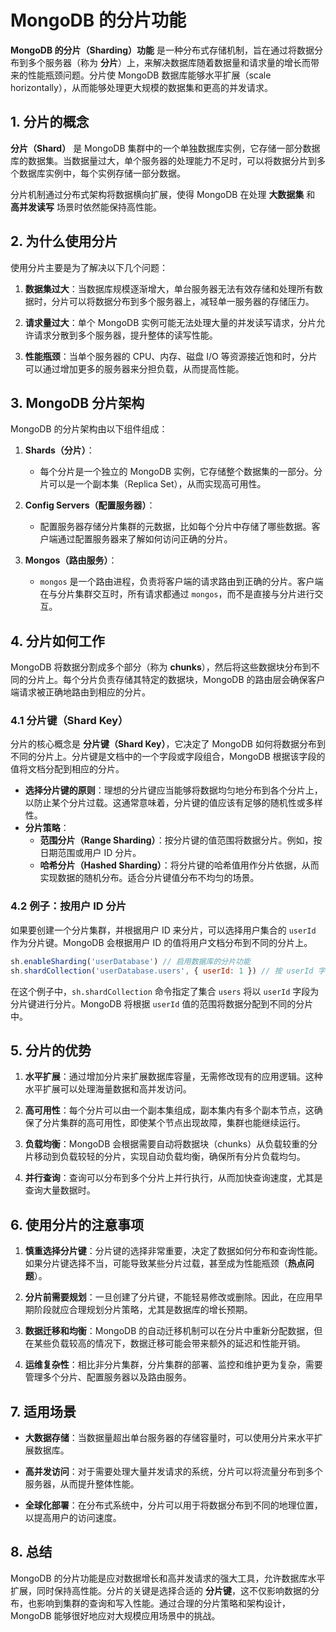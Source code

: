# MongoDB 的分片功能

**MongoDB 的分片（Sharding）功能** 是一种分布式存储机制，旨在通过将数据分布到多个服务器（称为 **分片**）上，来解决数据库随着数据量和请求量的增长而带来的性能瓶颈问题。分片使 MongoDB 数据库能够水平扩展（scale horizontally），从而能够处理更大规模的数据集和更高的并发请求。

## 1. 分片的概念

**分片（Shard）** 是 MongoDB 集群中的一个单独数据库实例，它存储一部分数据库的数据集。当数据量过大，单个服务器的处理能力不足时，可以将数据分片到多个数据库实例中，每个实例存储一部分数据。

分片机制通过分布式架构将数据横向扩展，使得 MongoDB 在处理 **大数据集** 和 **高并发读写** 场景时依然能保持高性能。

## 2. 为什么使用分片

使用分片主要是为了解决以下几个问题：

1. **数据集过大**：当数据库规模逐渐增大，单台服务器无法有效存储和处理所有数据时，分片可以将数据分布到多个服务器上，减轻单一服务器的存储压力。

2. **请求量过大**：单个 MongoDB 实例可能无法处理大量的并发读写请求，分片允许请求分散到多个服务器，提升整体的读写性能。

3. **性能瓶颈**：当单个服务器的 CPU、内存、磁盘 I/O 等资源接近饱和时，分片可以通过增加更多的服务器来分担负载，从而提高性能。

## 3. MongoDB 分片架构

MongoDB 的分片架构由以下组件组成：

1. **Shards（分片）**：

   - 每个分片是一个独立的 MongoDB 实例，它存储整个数据集的一部分。分片可以是一个副本集（Replica Set），从而实现高可用性。

2. **Config Servers（配置服务器）**：

   - 配置服务器存储分片集群的元数据，比如每个分片中存储了哪些数据。客户端通过配置服务器来了解如何访问正确的分片。

3. **Mongos（路由服务）**：
   - `mongos` 是一个路由进程，负责将客户端的请求路由到正确的分片。客户端在与分片集群交互时，所有请求都通过 `mongos`，而不是直接与分片进行交互。

## 4. 分片如何工作

MongoDB 将数据分割成多个部分（称为 **chunks**），然后将这些数据块分布到不同的分片上。每个分片负责存储其特定的数据块，MongoDB 的路由层会确保客户端请求被正确地路由到相应的分片。

### 4.1 分片键（Shard Key）

分片的核心概念是 **分片键（Shard Key）**，它决定了 MongoDB 如何将数据分布到不同的分片上。分片键是文档中的一个字段或字段组合，MongoDB 根据该字段的值将文档分配到相应的分片。

- **选择分片键的原则**：理想的分片键应当能够将数据均匀地分布到各个分片上，以防止某个分片过载。这通常意味着，分片键的值应该有足够的随机性或多样性。
- **分片策略**：
  - **范围分片（Range Sharding）**：按分片键的值范围将数据分片。例如，按日期范围或用户 ID 分片。
  - **哈希分片（Hashed Sharding）**：将分片键的哈希值用作分片依据，从而实现数据的随机分布。适合分片键值分布不均匀的场景。

### 4.2 例子：按用户 ID 分片

如果要创建一个分片集群，并根据用户 ID 来分片，可以选择用户集合的 `userId` 作为分片键。MongoDB 会根据用户 ID 的值将用户文档分布到不同的分片上。

```javascript
sh.enableSharding('userDatabase') // 启用数据库的分片功能
sh.shardCollection('userDatabase.users', { userId: 1 }) // 按 userId 字段进行分片
```

在这个例子中，`sh.shardCollection` 命令指定了集合 `users` 将以 `userId` 字段为分片键进行分片。MongoDB 将根据 `userId` 值的范围将数据分配到不同的分片中。

## 5. 分片的优势

1. **水平扩展**：通过增加分片来扩展数据库容量，无需修改现有的应用逻辑。这种水平扩展可以处理海量数据和高并发访问。
2. **高可用性**：每个分片可以由一个副本集组成，副本集内有多个副本节点，这确保了分片集群的高可用性，即使某个节点出现故障，集群也能继续运行。

3. **负载均衡**：MongoDB 会根据需要自动将数据块（chunks）从负载较重的分片移动到负载较轻的分片，实现自动负载均衡，确保所有分片负载均匀。

4. **并行查询**：查询可以分布到多个分片上并行执行，从而加快查询速度，尤其是查询大量数据时。

## 6. 使用分片的注意事项

1. **慎重选择分片键**：分片键的选择非常重要，决定了数据如何分布和查询性能。如果分片键选择不当，可能导致某些分片过载，甚至成为性能瓶颈（**热点问题**）。

2. **分片前需要规划**：一旦创建了分片键，不能轻易修改或删除。因此，在应用早期阶段就应合理规划分片策略，尤其是数据库的增长预期。

3. **数据迁移和均衡**：MongoDB 的自动迁移机制可以在分片中重新分配数据，但在某些负载较高的情况下，数据迁移可能会带来额外的延迟和性能开销。

4. **运维复杂性**：相比非分片集群，分片集群的部署、监控和维护更为复杂，需要管理多个分片、配置服务器以及路由服务。

## 7. 适用场景

- **大数据存储**：当数据量超出单台服务器的存储容量时，可以使用分片来水平扩展数据库。
- **高并发访问**：对于需要处理大量并发请求的系统，分片可以将流量分布到多个服务器，从而提升整体性能。

- **全球化部署**：在分布式系统中，分片可以用于将数据分布到不同的地理位置，以提高用户的访问速度。

## 8. 总结

MongoDB 的分片功能是应对数据增长和高并发请求的强大工具，允许数据库水平扩展，同时保持高性能。分片的关键是选择合适的 **分片键**，这不仅影响数据的分布，也影响到集群的查询和写入性能。通过合理的分片策略和架构设计，MongoDB 能够很好地应对大规模应用场景中的挑战。

